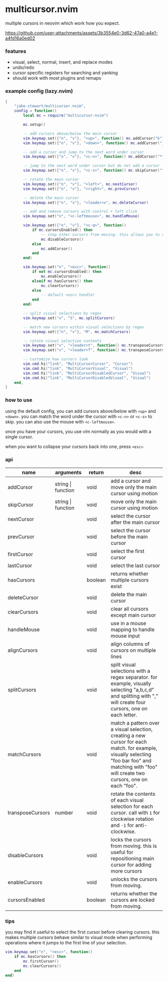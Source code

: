 # multicursor.nvim

multiple cursors in neovim which work how you expect.

https://github.com/user-attachments/assets/3b3554e0-3d62-47a0-a4e1-a4fd16a0ed02

### features

- visual, select, normal, insert, and replace modes
- undo/redo
- cursor specific registers for searching and yanking
- should work with most plugins and remaps

### example config (lazy.nvim)

```lua
{
    "jake-stewart/multicursor.nvim",
    config = function()
        local mc = require("multicursor-nvim")

        mc.setup()

        -- add cursors above/below the main cursor
        vim.keymap.set({"n", "v"}, "<up>", function() mc.addCursor("k") end)
        vim.keymap.set({"n", "v"}, "<down>", function() mc.addCursor("j") end)

        -- add a cursor and jump to the next word under cursor
        vim.keymap.set({"n", "v"}, "<c-n>", function() mc.addCursor("*") end)

        -- jump to the next word under cursor but do not add a cursor
        vim.keymap.set({"n", "v"}, "<c-s>", function() mc.skipCursor("*") end)

        -- rotate the main cursor
        vim.keymap.set({"n", "v"}, "<left>", mc.nextCursor)
        vim.keymap.set({"n", "v"}, "<right>", mc.prevCursor)

        -- delete the main cursor
        vim.keymap.set({"n", "v"}, "<leader>x", mc.deleteCursor)

        -- add and remove cursors with control + left click
        vim.keymap.set("n", "<c-leftmouse>", mc.handleMouse)

        vim.keymap.set({"n", "v"}, "<c-q>", function()
            if mc.cursorsEnabled() then
                -- stop other cursors from moving. this allows you to reposition the main cursor
                mc.disableCursors()
            else
                mc.addCursor()
            end
        end)

        vim.keymap.set("n", "<esc>", function()
            if not mc.cursorsEnabled() then
                mc.enableCursors()
            elseif mc.hasCursors() then
                mc.clearCursors()
            else
                -- default <esc> handler
            end
        end)

        -- split visual selections by regex
        vim.keymap.set("v", "S", mc.splitCursors) 

        -- match new cursors within visual selections by regex
        vim.keymap.set({"n", "v"}, "M", mc.matchCursors)

        -- rotate visual selection contents
        vim.keymap.set("v", "<leader>t", function() mc.transposeCursors(1) end)
        vim.keymap.set("v", "<leader>T", function() mc.transposeCursors(-1) end)

        -- customize how cursors look
        vim.cmd.hi("link", "MultiCursorCursor", "Cursor")
        vim.cmd.hi("link", "MultiCursorVisual", "Visual")
        vim.cmd.hi("link", "MultiCursorDisabledCursor", "Visual")
        vim.cmd.hi("link", "MultiCursorDisabledVisual", "Visual")
    end,
}
```

### how to use

using the default config, you can add cursors above/below with `<up>` and `<down>`.
you can match the word under the cursor with `<c-n>` or `<c-s>` to skip.
you can also use the mouse with `<c-leftmouse>`.

once you have your cursors, you use vim normally as you would with a single cursor.

when you want to collapse your cursors back into one, press `<esc>`.


### api
| name             | arguments          | return  | desc                                                                                                                                                                                             |
| ------------     | -----------------  | ------- | ------------------------------------------------------------------------------------------------------------------------------------------------------------------------------------------------ |
| addCursor        | string \| function | void    | add a cursor and move only the main cursor using motion                                                                                                                                          |
| skipCursor       | string \| function | void    | move only the main cursor using motion                                                                                                                                                           |
| nextCursor       |                    | void    | select the cursor after the main cursor                                                                                                                                                          |
| prevCursor       |                    | void    | select the cursor before the main cursor                                                                                                                                                         |
| firstCursor      |                    | void    | select the first cursor                                                                                                                                                                          |
| lastCursor       |                    | void    | select the last cursor                                                                                                                                                                           |
| hasCursors       |                    | boolean | returns whether multiple cursors exist                                                                                                                                                           |
| deleteCursor     |                    | void    | delete the main cursor                                                                                                                                                                           |
| clearCursors     |                    | void    | clear all cursors except main cursor                                                                                                                                                             |
| handleMouse      |                    | void    | use in a mouse mapping to handle mouse input                                                                                                                                                     |
| alignCursors     |                    | void    | align columns of cursors on multiple lines                                                                                                                                                       |
| splitCursors     |                    | void    | split visual selections with a regex separator. for example, visually selecting "a,b,c,d" and splitting with "," will create four cursors, one on each letter.                                   |
| matchCursors     |                    | void    | match a pattern over a visual selection, creating a new cursor for each match. for example, visually selecting "foo bar foo" and matching with "foo" will create two cursors, one on each "foo". |
| transposeCursors | number             | void    | rotate the contents of each visual selection for each cursor. call with `1` for clockwise rotation and `-1` for anti-clockwise.                                                                  |
| disableCursors   |                    | void    | locks the cursors from moving. this is useful for repositioning main cursor for adding more cursors                                                                                              |
| enableCursors    |                    | void    | unlocks the cursors from moving.                                                                                                                                                                 |
| cursorsEnabled   |                    | boolean | returns whether the cursors are locked from moving.                                                                                                                                              |


### tips

you may find it useful to select the first cursor before clearing cursors.
this makes multiple cursors behave similar to visual mode when performing
operations where it jumps to the first line of your selection.

```lua
vim.keymap.set("n", "<esc>", function()
    if mc.hasCursors() then
        mc.firstCursor()
        mc.clearCursors()
    end
end)
```
